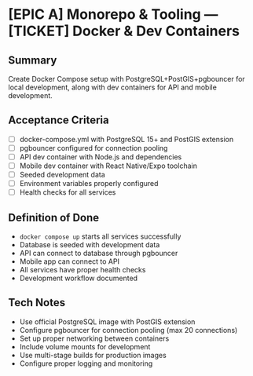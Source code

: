 # [EPIC A] Monorepo & Tooling — [TICKET] Docker & Dev Containers

## Summary
Create Docker Compose setup with PostgreSQL+PostGIS+pgbouncer for local development, along with dev containers for API and mobile development.

## Acceptance Criteria
- [ ] docker-compose.yml with PostgreSQL 15+ and PostGIS extension
- [ ] pgbouncer configured for connection pooling
- [ ] API dev container with Node.js and dependencies
- [ ] Mobile dev container with React Native/Expo toolchain
- [ ] Seeded development data
- [ ] Environment variables properly configured
- [ ] Health checks for all services

## Definition of Done
- `docker compose up` starts all services successfully
- Database is seeded with development data
- API can connect to database through pgbouncer
- Mobile app can connect to API
- All services have proper health checks
- Development workflow documented

## Tech Notes
- Use official PostgreSQL image with PostGIS extension
- Configure pgbouncer for connection pooling (max 20 connections)
- Set up proper networking between containers
- Include volume mounts for development
- Use multi-stage builds for production images
- Configure proper logging and monitoring
